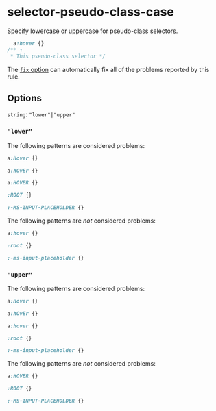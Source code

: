 # selector-pseudo-class-case

Specify lowercase or uppercase for pseudo-class selectors.

```css
  a:hover {}
/** ↑
 * This pseudo-class selector */
```

The [`fix` option](https://stylelint.io/user-guide/options#fix) can automatically fix all of the problems reported by this rule.

## Options

`string`: `"lower"|"upper"`

### `"lower"`

The following patterns are considered problems:

```css
a:Hover {}
```

```css
a:hOvEr {}
```

```css
a:HOVER {}
```

```css
:ROOT {}
```

```css
:-MS-INPUT-PLACEHOLDER {}
```

The following patterns are _not_ considered problems:

```css
a:hover {}
```

```css
:root {}
```

```css
:-ms-input-placeholder {}
```

### `"upper"`

The following patterns are considered problems:

```css
a:Hover {}
```

```css
a:hOvEr {}
```

```css
a:hover {}
```

```css
:root {}
```

```css
:-ms-input-placeholder {}
```

The following patterns are _not_ considered problems:

```css
a:HOVER {}
```

```css
:ROOT {}
```

```css
:-MS-INPUT-PLACEHOLDER {}
```
